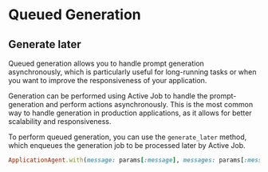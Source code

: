 # Queued Generation

## Generate later
Queued generation allows you to handle prompt generation asynchronously, which is particularly useful for long-running tasks or when you want to improve the responsiveness of your application.

Generation can be performed using Active Job to handle the prompt-generation and perform actions asynchronously. This is the most common way to handle generation in production applications, as it allows for better scalability and responsiveness.

To perform queued generation, you can use the `generate_later` method, which enqueues the generation job to be processed later by Active Job. 

```ruby
ApplicationAgent.with(message: params[:message], messages: params[:messages]).text_prompt.generate_later
```

